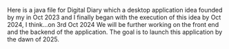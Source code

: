 Here is a java file for Digital Diary which a desktop application idea founded by my in Oct 2023 and I finally began with the execution of this idea by Oct 2024, I think...on 3rd Oct 2024
We will be further working on the front end and the backend of the application. 
The goal is to launch this application by the dawn of 2025. 
